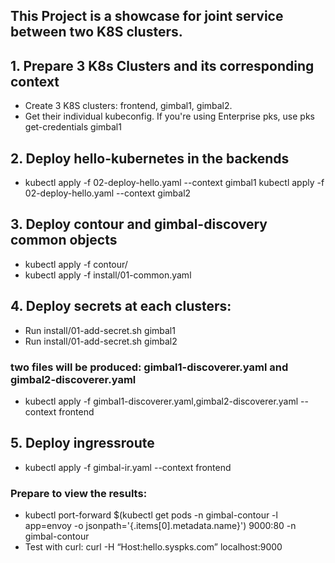 ## This Project is a showcase for joint service between two K8S clusters.

## 1. Prepare 3 K8s Clusters and its corresponding context
* Create 3 K8S clusters: frontend, gimbal1, gimbal2. 
* Get their individual kubeconfig. If you're using Enterprise pks, use pks get-credentials gimbal1

## 2. Deploy hello-kubernetes in the backends
* kubectl apply -f 02-deploy-hello.yaml --context gimbal1 
  kubectl apply -f 02-deploy-hello.yaml --context gimbal2
## 3. Deploy contour and gimbal-discovery common objects
* kubectl apply -f contour/
* kubectl apply -f install/01-common.yaml

## 4. Deploy secrets at each clusters:
* Run install/01-add-secret.sh gimbal1
* Run install/01-add-secret.sh gimbal2
### two files will be produced: gimbal1-discoverer.yaml and gimbal2-discoverer.yaml
* kubectl apply -f gimbal1-discoverer.yaml,gimbal2-discoverer.yaml --context frontend

## 5. Deploy ingressroute
* kubectl apply -f gimbal-ir.yaml --context frontend
### Prepare to view the results: 
* kubectl port-forward $(kubectl get pods -n gimbal-contour -l app=envoy -o jsonpath='{.items[0].metadata.name}') 9000:80 -n gimbal-contour
* Test with curl: curl -H “Host:hello.syspks.com” localhost:9000
